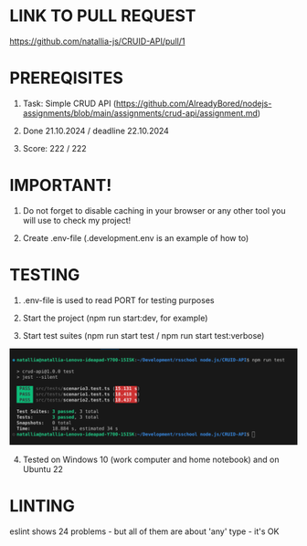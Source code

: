 # LINK TO PULL REQUEST

https://github.com/natallia-js/CRUID-API/pull/1

# PREREQISITES

1. Task: Simple CRUD API (https://github.com/AlreadyBored/nodejs-assignments/blob/main/assignments/crud-api/assignment.md)

2. Done 21.10.2024 / deadline 22.10.2024

3. Score: 222 / 222

# IMPORTANT!

1. Do not forget to disable caching in your browser or any other tool you will use to check my project!

2. Create .env-file (.development.env is an example of how to)

# TESTING

1. .env-file is used to read PORT for testing purposes

2. Start the project (npm run start:dev, for example)

3. Start test suites (npm run start test / npm run start test:verbose)

![test results](images_for_readme/tests.png)

4. Tested on Windows 10 (work computer and home notebook) and on Ubuntu 22

# LINTING

eslint shows 24 problems - but all of them are about 'any' type - it's OK